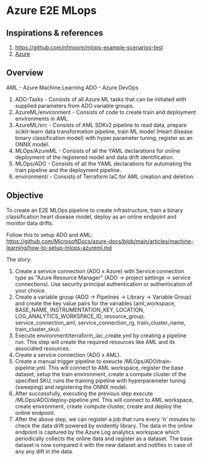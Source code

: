 # Azure E2E MLops

## Inspirations & references
1. https://github.com/nfmoore/mlops-example-scenarios-test
2. [Azure](https://learn.microsoft.com/en-us/azure/machine-learning/tutorial-pipeline-python-sdk?view=azureml-api-2)

## Overview
AML - Azure Machine Learning
ADO - Azure DevOps

1. ADO-Tasks - Consists of all Azure ML tasks that can be initiated with supplied parameters from ADO variable groups.
2. AzureML/environment - Consists of code to create train and deployment environments in AML.
3. AzureML/src - Consists of AML SDKv2 pipeline to read data, prepare scikit-learn data transformation pipeline, train ML model (Heart disease binary classification model) with hyper parameter tuning, register as an ONNX model.
4. MLOps/AzureML - Consists of all the YAML declarations for online deployment of the registered model and data drift identification.
5. MLOps/ADO - Consists of all the YAML declarations for automating the train pipeline and the deployment pipeline.
6. environment/ - Consists of Terraform IaC for AML creation and deletion.

## Objective

To create an E2E MLOps pipeline to create infrastructure, train a binary classification heart disease model, deploy as an online endpoint and monitor data drifts.

Follow this to setup ADO and AML: https://github.com/MicrosoftDocs/azure-docs/blob/main/articles/machine-learning/how-to-setup-mlops-azureml.md

The story:

1. Create a service connection (ADO x Azure) with Service connection type as "Azure Resource Manager" (ADO -> project settings -> service connections). Use security principal authentication or authentication of your choice.
2. Create a variable group (ADO -> Pipelines -> Library -> Variable Group) and create the key value pairs for the variables (aml_workspace, BASE_NAME, INSTRUMENTATION_KEY, LOCATION, LOG_ANALYTICS_WORKSPACE_ID, resource_group, service_connection_aml, service_connection_rg, train_cluster_name, train_cluster_sku).
3. Execute environment/terraform_iac_create.yml by creating a pipeline run. This step will create the required resources like AML and its associated resources.
4. Create a service connection (ADO x AML).
5. Create a manual trigger pipeline to exeucte /MLOps/ADO/train-pipeline.yml. This will connect to AML workspace, register the base dataset, setup the train environment, create a compute cluster of the specified SKU, runs the training pipeline with hyperparameter tuning (sweeping) and registering the ONNX model.
6. After successfully, executing the previous step execute /MLOps/ADO/deploy-pipeline.yml. This will connect to AML workspace, create environment, create compute cluster, create and deploy the online endpoint.
7. After the above step, we can register a job that runs every 'n' minutes to check the data drift powered by evidently library. The data in the online endpoint is captured by the Azure Log analytics workspace which periodically collects the online data and register as a dataset. The base dataset is now compared it with the new dataset and notifies in case of any any dift in the data.
